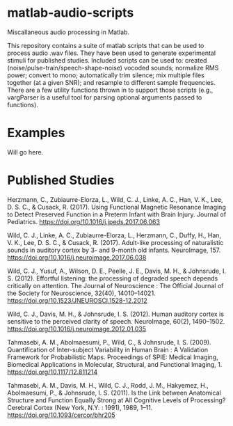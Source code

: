 # matlab-audio-scripts
Miscallaneous audio processing in Matlab.

This repository contains a suite of matlab scripts that can be used to process audio .wav files. They have been used to generate experimental stimuli for published studies. Included scripts can be used to: created (noise/pulse-train/speech-shape-noise) vocoded sounds; normalize RMS power; convert to mono; automatically trim silence; mix multiple files together (at a given SNR); and resample to different sample frequencies. There are a few utility functions thrown in to support those scripts (e.g., vargParser is a useful tool for parsing optional arguments passed to functions).

# Examples
Will go here.

# Published Studies

Herzmann, C., Zubiaurre-Elorza, L., Wild, C. J., Linke, A. C., Han, V. K., Lee, D. S. C., & Cusack, R. (2017). Using Functional Magnetic Resonance Imaging to Detect Preserved Function in a Preterm Infant with Brain Injury. Journal of Pediatrics. https://doi.org/10.1016/j.jpeds.2017.06.063

Wild, C. J., Linke, A. C., Zubiaurre-Elorza, L., Herzmann, C., Duffy, H., Han, V. K., Lee, D. S. C., & Cusack, R. (2017). Adult-like processing of naturalistic sounds in auditory cortex by 3- and 9-month old infants. NeuroImage, 157. https://doi.org/10.1016/j.neuroimage.2017.06.038

Wild, C. J., Yusuf, A., Wilson, D. E., Peelle, J. E., Davis, M. H., & Johnsrude, I. S. (2012). Effortful listening: the processing of degraded speech depends critically on attention. The Journal of Neuroscience : The Official Journal of the Society for Neuroscience, 32(40), 14010–14021. https://doi.org/10.1523/JNEUROSCI.1528-12.2012

Wild, C. J., Davis, M. H., & Johnsrude, I. S. (2012). Human auditory cortex is sensitive to the perceived clarity of speech. NeuroImage, 60(2), 1490–1502. https://doi.org/10.1016/j.neuroimage.2012.01.035

Tahmasebi, A. M., Abolmaesumi, P., Wild, C., & Johnsrude, I. S. (2009). Quantification of Inter-subject Variability in Human Brain : A Validation Framework for Probabilistic Maps. Proceedings of SPIE: Medical Imaging, Biomedical Applications in Molecular, Structural, and Functional Imaging, 1. https://doi.org/10.1117/12.811214

Tahmasebi, A. M., Davis, M. H., Wild, C. J., Rodd, J. M., Hakyemez, H., Abolmaesumi, P., & Johnsrude, I. S. (2011). Is the Link between Anatomical Structure and Function Equally Strong at All Cognitive Levels of Processing? Cerebral Cortex (New York, N.Y. : 1991), 1989, 1–11. https://doi.org/10.1093/cercor/bhr205
